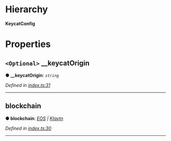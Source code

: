 

# Hierarchy

**KeycatConfig**

# Properties

<a id="__keycatorigin"></a>

## `<Optional>` __keycatOrigin

**● __keycatOrigin**: *`string`*

*Defined in [index.ts:31](https://github.com/EOSDAQ/keycatjs/blob/2754518/src/index.ts#L31)*

___
<a id="blockchain"></a>

##  blockchain

**● blockchain**: *[EOS](eos.md) \| [Klaytn](klaytn.md)*

*Defined in [index.ts:30](https://github.com/EOSDAQ/keycatjs/blob/2754518/src/index.ts#L30)*

___

